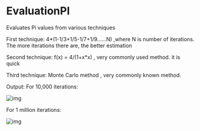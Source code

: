 # EvaluationPI
Evaluates Pi values from various techniques

First technique:
4*(1-1/3+1/5-1/7+1/9......N) ,where N is number of iterations. The more iterations there are, the better estimation

Second technique:
f(x) = 4/(1+x*x) , very commonly used method. it is quick

Third technique:
Monte Carlo method , very commonly known method. 

Output:
For 10,000 iterations:

![img](https://i.imgur.com/j5ALdIZ.png)

For 1 million iterations:

![img](https://i.imgur.com/6kuZg7D.png)
